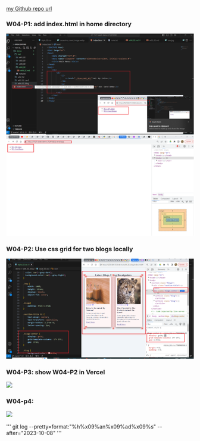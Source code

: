[my Github repo url](https://github.com/ixkeninja/1121-sweb-demo-212410202)

### W04-P1: add index.html in home directory

![](w04-p1-1.png)
![](w04-p1-2.png)

### W04-P2: Use css grid for two blogs locally

![](w04-p2.png)

### W04-P3: show W04-P2 in Vercel

![](w04-p3.png)

### W04-p4:

![](w04-p4.png)

'''
git log --pretty=format:"%h%x09%an%x09%ad%x09%s" --after="2023-10-08"
'''